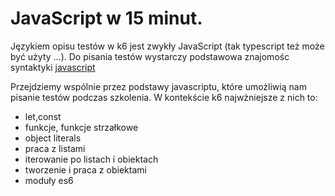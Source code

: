 # JavaScript w 15 minut.

Językiem opisu testów w k6 jest zwykły JavaScript (tak typescript też może być użyty ...). Do pisania testów wystarczy podstawowa znajomośc syntaktyki [javascript](https://learnxinyminutes.com/)

Przejdziemy wspólnie przez podstawy javascriptu, które umożliwią nam pisanie testów podczas szkolenia. W kontekście k6 najwżniejsze z nich to:

- let,const
- funkcje, funkcje strzałkowe
- object literals
- praca z listami
- iterowanie po listach i obiektach
- tworzenie i praca z obiektami
- moduły es6

